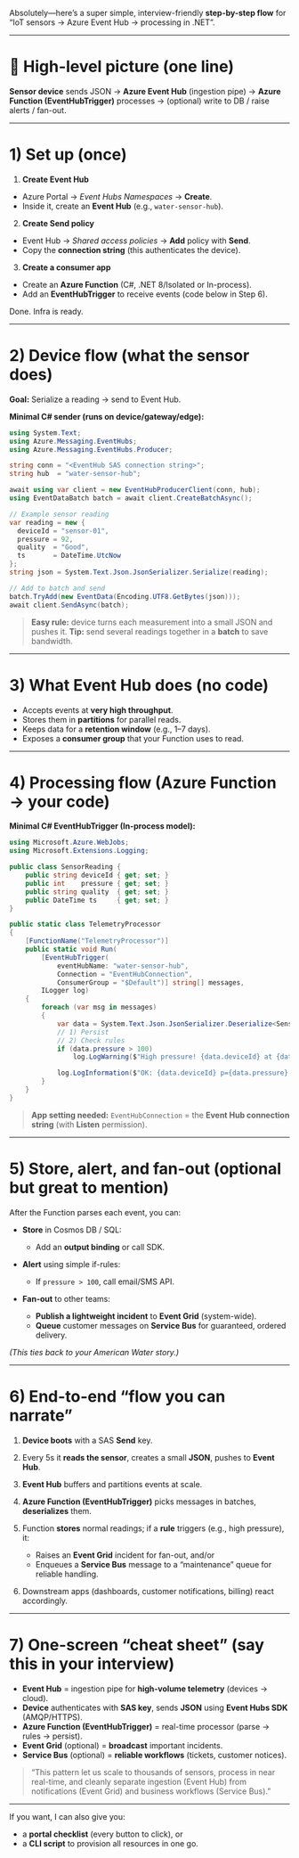 Absolutely—here’s a super simple, interview-friendly **step-by-step flow** for “IoT sensors → Azure Event Hub → processing in .NET”.

---

# 🧭 High-level picture (one line)

**Sensor device** sends JSON → **Azure Event Hub** (ingestion pipe) → **Azure Function (EventHubTrigger)** processes → (optional) write to DB / raise alerts / fan-out.

---

# 1) Set up (once)

1. **Create Event Hub**

* Azure Portal → *Event Hubs Namespaces* → **Create**.
* Inside it, create an **Event Hub** (e.g., `water-sensor-hub`).

2. **Create Send policy**

* Event Hub → *Shared access policies* → **Add** policy with **Send**.
* Copy the **connection string** (this authenticates the device).

3. **Create a consumer app**

* Create an **Azure Function** (C#, .NET 8/Isolated or In-process).
* Add an **EventHubTrigger** to receive events (code below in Step 6).

Done. Infra is ready.

---

# 2) Device flow (what the sensor does)

**Goal:** Serialize a reading → send to Event Hub.

**Minimal C# sender (runs on device/gateway/edge):**

```csharp
using System.Text;
using Azure.Messaging.EventHubs;
using Azure.Messaging.EventHubs.Producer;

string conn = "<EventHub SAS connection string>";
string hub  = "water-sensor-hub";

await using var client = new EventHubProducerClient(conn, hub);
using EventDataBatch batch = await client.CreateBatchAsync();

// Example sensor reading
var reading = new {
  deviceId = "sensor-01",
  pressure = 92,
  quality  = "Good",
  ts       = DateTime.UtcNow
};
string json = System.Text.Json.JsonSerializer.Serialize(reading);

// Add to batch and send
batch.TryAdd(new EventData(Encoding.UTF8.GetBytes(json)));
await client.SendAsync(batch);
```

> **Easy rule:** device turns each measurement into a small JSON and pushes it.
> **Tip:** send several readings together in a **batch** to save bandwidth.

---

# 3) What Event Hub does (no code)

* Accepts events at **very high throughput**.
* Stores them in **partitions** for parallel reads.
* Keeps data for a **retention window** (e.g., 1–7 days).
* Exposes a **consumer group** that your Function uses to read.

---

# 4) Processing flow (Azure Function → your code)

**Minimal C# EventHubTrigger (In-process model):**

```csharp
using Microsoft.Azure.WebJobs;
using Microsoft.Extensions.Logging;

public class SensorReading {
    public string deviceId { get; set; }
    public int    pressure { get; set; }
    public string quality  { get; set; }
    public DateTime ts     { get; set; }
}

public static class TelemetryProcessor
{
    [FunctionName("TelemetryProcessor")]
    public static void Run(
        [EventHubTrigger(
            eventHubName: "water-sensor-hub",
            Connection = "EventHubConnection",
            ConsumerGroup = "$Default")] string[] messages,
        ILogger log)
    {
        foreach (var msg in messages)
        {
            var data = System.Text.Json.JsonSerializer.Deserialize<SensorReading>(msg);
            // 1) Persist
            // 2) Check rules
            if (data.pressure > 100)
                log.LogWarning($"High pressure! {data.deviceId} at {data.ts}");

            log.LogInformation($"OK: {data.deviceId} p={data.pressure} q={data.quality}");
        }
    }
}
```

> **App setting needed:** `EventHubConnection` = the **Event Hub connection string** (with **Listen** permission).

---

# 5) Store, alert, and fan-out (optional but great to mention)

After the Function parses each event, you can:

* **Store** in Cosmos DB / SQL:

  * Add an **output binding** or call SDK.
* **Alert** using simple if-rules:

  * If `pressure > 100`, call email/SMS API.
* **Fan-out** to other teams:

  * **Publish a lightweight incident** to **Event Grid** (system-wide).
  * **Queue** customer messages on **Service Bus** for guaranteed, ordered delivery.

*(This ties back to your American Water story.)*

---

# 6) End-to-end “flow you can narrate”

1. **Device boots** with a SAS **Send** key.
2. Every 5s it **reads the sensor**, creates a small **JSON**, pushes to **Event Hub**.
3. **Event Hub** buffers and partitions events at scale.
4. **Azure Function (EventHubTrigger)** picks messages in batches, **deserializes** them.
5. Function **stores** normal readings; if a **rule** triggers (e.g., high pressure), it:

   * Raises an **Event Grid** incident for fan-out, and/or
   * Enqueues a **Service Bus** message to a “maintenance” queue for reliable handling.
6. Downstream apps (dashboards, customer notifications, billing) react accordingly.

---

# 7) One-screen “cheat sheet” (say this in your interview)

* **Event Hub** = ingestion pipe for **high-volume telemetry** (devices → cloud).
* **Device** authenticates with **SAS key**, sends **JSON** using **Event Hubs SDK** (AMQP/HTTPS).
* **Azure Function (EventHubTrigger)** = real-time processor (parse → rules → persist).
* **Event Grid** (optional) = **broadcast** important incidents.
* **Service Bus** (optional) = **reliable workflows** (tickets, customer notices).

> “This pattern let us scale to thousands of sensors, process in near real-time, and cleanly separate ingestion (Event Hub) from notifications (Event Grid) and business workflows (Service Bus).”

---

If you want, I can also give you:

* a **portal checklist** (every button to click), or
* a **CLI script** to provision all resources in one go.
